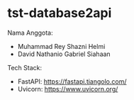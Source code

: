# tst-database2api

Nama Anggota:
- Muhammad Rey Shazni Helmi
- David Nathanio Gabriel Siahaan

Tech Stack:
- FastAPI: https://fastapi.tiangolo.com/
- Uvicorn: https://www.uvicorn.org/
